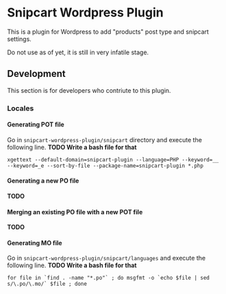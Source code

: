 Snipcart Wordpress Plugin
=========================

This is a plugin for Wordpress to add "products" post type and snipcart settings.

Do not use as of yet, it is still in very infatile stage.

## Development

This section is for developers who contriute to this plugin.

### Locales

#### Generating POT file

Go in `snipcart-wordpress-plugin/snipcart` directory and execute the following line. __TODO Write a bash file for that__

    xgettext --default-domain=snipcart-plugin --language=PHP --keyword=__ --keyword=_e --sort-by-file --package-name=snipcart-plugin *.php

#### Generating a new PO file

__TODO__

#### Merging an existing PO file with a new POT file

__TODO__

#### Generating MO file

Go in `snipcart-wordpress-plugin/snipcart/languages` and execute the following line. __TODO Write a bash file for that__

    for file in `find . -name "*.po"` ; do msgfmt -o `echo $file | sed s/\.po/\.mo/` $file ; done
